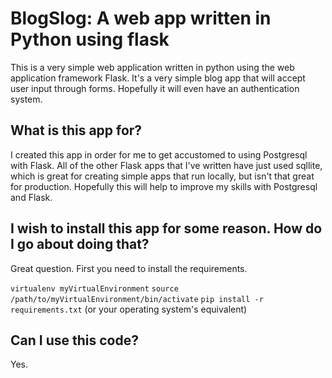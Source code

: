# BlogSlog: A web app written in Python using flask
This is a very simple web application written in python using the web application framework Flask. It's a very simple blog app
that will accept user input through forms. Hopefully it will even have an authentication system.

## What is this app for?
I created this app in order for me to get accustomed to using Postgresql with Flask. All of the other Flask apps that I've written have
just used sqllite, which is great for creating simple apps that run locally, but isn't that great for production. Hopefully this will help
to improve my skills with Postgresql and Flask.

## I wish to install this app for some reason. How do I go about doing that?
Great question. First you need to install the requirements.

`virtualenv myVirtualEnvironment`
`source /path/to/myVirtualEnvironment/bin/activate`
`pip install -r requirements.txt`
(or your operating system's equivalent)

## Can I use this code?
Yes.
